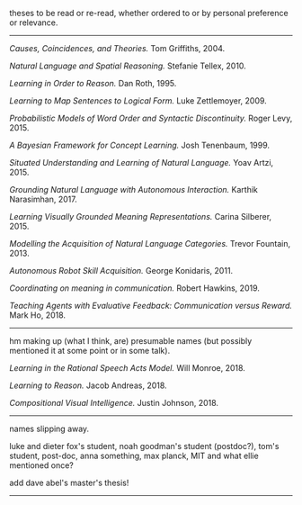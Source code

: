 theses to be read or re-read, whether ordered to or by personal preference or relevance.

---

_Causes, Coincidences, and Theories._ Tom Griffiths, 2004.

_Natural Language and Spatial Reasoning._ Stefanie Tellex, 2010. 

_Learning in Order to Reason._ Dan Roth, 1995.

_Learning to Map Sentences to Logical Form._ Luke Zettlemoyer, 2009.

_Probabilistic Models of Word Order and Syntactic Discontinuity._ Roger Levy, 2015.

_A Bayesian Framework for Concept Learning._ Josh Tenenbaum, 1999.

_Situated Understanding and Learning of Natural Language._ Yoav Artzi, 2015.

_Grounding Natural Language with Autonomous Interaction._ Karthik Narasimhan, 2017.

_Learning Visually Grounded Meaning Representations._ Carina Silberer, 2015.

_Modelling the Acquisition of Natural Language Categories._ Trevor Fountain, 2013.

_Autonomous Robot Skill Acquisition._ George Konidaris, 2011.

_Coordinating on meaning in communication._ Robert Hawkins, 2019.

_Teaching Agents with Evaluative Feedback: Communication versus Reward._
 Mark Ho, 2018.

---

hm making up (what I think, are) presumable names (but possibly mentioned it at some point or in some talk).

_Learning in the Rational Speech Acts Model._ Will Monroe, 2018.

_Learning to Reason._ Jacob Andreas, 2018.

_Compositional Visual Intelligence._ Justin Johnson, 2018.

---

names slipping away.

luke and dieter fox's student, noah goodman's student (postdoc?), tom's student, post-doc, anna something, max planck, MIT and what ellie mentioned once?  

add dave abel's master's thesis!

---
